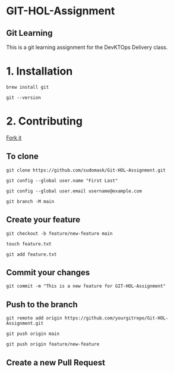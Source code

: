 # GIT-HOL-Assignment
## Git Learning

This is a git learning assignment for the DevKTOps Delivery class.

# 1. Installation
```
brew install git

git --version
```

# 2. Contributing 
[Fork it](https://github.com/sudomask/Git-HOL-Assignment.git)

## To clone
```
git clone https://github.com/sudomask/Git-HOL-Assignment.git

git config --global user.name "First Last"

git config --global user.email username@example.com

git branch -M main
```
## Create your feature 
```
git checkout -b feature/new-feature main

touch feature.txt

git add feature.txt
 ```
## Commit your changes
```
git commit -m "This is a new feature for GIT-HOL-Assignment"
```
## Push to the branch 
```
git remote add origin https://github.com/yourgitrepo/Git-HOL-Assignment.git

git push origin main

git push origin feature/new-feature
```

## Create a new Pull Request

 



